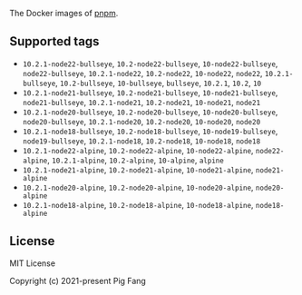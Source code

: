 The Docker images of [pnpm](https://pnpm.io).

## Supported tags

- `10.2.1-node22-bullseye`, `10.2-node22-bullseye`, `10-node22-bullseye`, `node22-bullseye`, `10.2.1-node22`, `10.2-node22`, `10-node22`, `node22`, `10.2.1-bullseye`, `10.2-bullseye`, `10-bullseye`, `bullseye`, `10.2.1`, `10.2`, `10`
- `10.2.1-node21-bullseye`, `10.2-node21-bullseye`, `10-node21-bullseye`, `node21-bullseye`, `10.2.1-node21`, `10.2-node21`, `10-node21`, `node21`
- `10.2.1-node20-bullseye`, `10.2-node20-bullseye`, `10-node20-bullseye`, `node20-bullseye`, `10.2.1-node20`, `10.2-node20`, `10-node20`, `node20`
- `10.2.1-node18-bullseye`, `10.2-node18-bullseye`, `10-node19-bullseye`, `node19-bullseye`, `10.2.1-node18`, `10.2-node18`, `10-node18`, `node18`
- `10.2.1-node22-alpine`, `10.2-node22-alpine`, `10-node22-alpine`, `node22-alpine`, `10.2.1-alpine`, `10.2-alpine`, `10-alpine`, `alpine`
- `10.2.1-node21-alpine`, `10.2-node21-alpine`, `10-node21-alpine`, `node21-alpine`
- `10.2.1-node20-alpine`, `10.2-node20-alpine`, `10-node20-alpine`, `node20-alpine`
- `10.2.1-node18-alpine`, `10.2-node18-alpine`, `10-node18-alpine`, `node18-alpine`

## License

MIT License

Copyright (c) 2021-present Pig Fang
